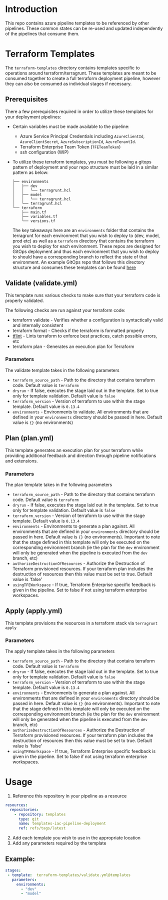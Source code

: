 # Introduction 
This repo contains azure pipeline templates to be referenced by other pipelines. These common states can be re-used and updated
independently of the pipelines that consume them.

# Terraform Templates
The `terraform-templates` directory contains templates specific to operations around terraform/terragrunt.
These templates are meant to be consumed together to create a full terraform deployment pipeline, however they can also be consumed as individual stages if necessary.

## Prerequisites
There a few prerequisites required in order to utilize these templates for your deployment pipelines:

* Certain variables must be made available to the pipeline:
  - Azure Service Principal Credentials including `AzureClientId`, `AzureClientSecret`, `AzureSubscriptionId`, `AzureTenantId`.
  - Terraform Enterprise Team Token (`TFETeamToken`)
  - ssh configuration (WIP)

* To utilize these terraform templates, you must be following a gitops pattern of deployment and your repo structure must be laid in a similar pattern as below: 
  ```
  ├── environments
  │   ├── dev
  │   │   └── terragrunt.hcl
  │   ├── model
  │   │   └── terragrunt.hcl
  │   └── terragrunt.hcl
  └── terraform
      ├── main.tf
      ├── variables.tf
      └── versions.tf
  ```
  The key takeaways here are an `environments` folder that contains the terragrunt for each environment that you wish to deploy to (dev, model, prod etc) as well as a `terraform` directory that contains the terraform you wish to deploy for each environment.
  These repos are designed for GitOps deployment and thus each environment that you wish to deploy to should have a corresponding branch to reflect the state of that environment. An example GitOps repo that follows this directory structure and consumes these templates can be found [here](https://dev.azure.com/AIZ-GT/GT.ICS-FIT/_git/deploy-iac-sdlc-reference)

## Validate (validate.yml)
This template runs various checks to make sure that your terraform code is properly validated.

The following checks are run against your terraform code:
  - terraform validate - Verifies whether a configuration is syntactically valid and internally consistent
  - terraform format - Checks if the terraform is formatted properly
  - [tflint](https://github.com/terraform-linters/tflint) - Lints terraform to enforce best practices, catch possible errors, etc
  - terraform plan - Generates an execution plan for Terraform

### Parameters
The validate template takes in the following parameters
  - `terraform_source_path` - Path to the directory that contains terraform code. Default value is `terraform`
  - `dryrun` - If false, executes the stage laid out in the template. Set to true only for template validation. Default value is `false`
  - `terraform_version` - Version of terraform to use within the stage template. Default value is `0.13.4`
  - `environments` - Environments to validate. All environments that are defined in your `environments` directory should be passed in here. Default value is `{}` (no environments)
  
  
## Plan (plan.yml)
This template generates an execution plan for your terraform while providing additional feedback and direction through pipeline notifications and extensions.

### Parameters 
The plan template takes in the following parameters
  - `terraform_source_path` - Path to the directory that contains terraform code. Default value is `terraform`
  - `dryrun` - If false, executes the stage laid out in the template. Set to true only for template validation. Default value is `false`
  - `terraform_version` - Version of terraform to use within the stage template. Default value is `0.13.4`
  - `environments` - Environments to generate a plan against. All environments that are defined in your `environments` directory should be passed in here. Default value is `{}` (no environments). Important to note that the stage defined in this template
    will only be executed on the corresponding environment branch (ie the plan for the `dev` environment will only be generated when the pipeline is executed from the `dev` branch, etc)
  - `authorizeDestructionOfResources` - Authorize the Destruction of Terraform provisioned resources. If your terraform plan includes the destruction of resources then this value must be set to true. Default value is 'false'
  - `usingTFEWorkspace` - If true, Terraform Enterprise specific feedback is given in the pipeline. Set to false if not using terraform enterprise workspaces.

## Apply (apply.yml)
This template provisions the resources in a terraform stack via `terragrunt apply`

### Parameters
The apply template takes in the following parameters
  - `terraform_source_path` - Path to the directory that contains terraform code. Default value is `terraform`
  - `dryrun` - If false, executes the stage laid out in the template. Set to true only for template validation. Default value is `false`
  - `terraform_version` - Version of terraform to use within the stage template. Default value is `0.13.4`
  - `environments` - Environments to generate a plan against. All environments that are defined in your `environments` directory should be passed in here. Default value is `{}` (no environments). Important to note that the stage defined in this template
    will only be executed on the corresponding environment branch (ie the plan for the `dev` environment will only be generated when the pipeline is executed from the `dev` branch, etc)
  - `authorizeDestructionOfResources` - Authorize the Destruction of Terraform provisioned resources. If your terraform plan includes the destruction of resources then this value must be set to true. Default value is 'false'
  - `usingTFEWorkspace` - If true, Terraform Enterprise specific feedback is given in the pipeline. Set to false if not using terraform enterprise workspaces.

# Usage
1. Reference this repository in your pipeline as a resource
``` yaml
resources:
  repositories:
    - repository: templates
      type: git
      name: templates-iac-pipeline-deployment
      ref: refs/tags/latest
```
2. Add each template you wish to use in the appropriate location
3. Add any parameters required by the template
## Example:
``` yaml
stages:
 - template:  terraform-templates/validate.yml@templates
   parameters:
     environments:
       - "dev"   
       - "model"
```
